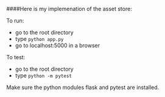####Here is my implemenation of the asset store:

To run: 
   - go to the root directory
   - type ```python app.py```
   - go to localhost:5000 in a browser

To test:
   - go to the root directory
   - type ```python -m pytest```

Make sure the python modules flask and pytest are installed.